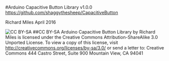 #Arduino Capacitive Button Library v1.0.0
https://github.com/shaggythesheep/CapacitiveButton

Richard Miles April 2016

![CC BY-SA](http://mirrors.creativecommons.org/presskit/buttons/88x31/png/by-sa.png)
##CC BY-SA
Arduino Capacitive Button Library by Richard Miles is licensed under the Creative Commons Attribution-ShareAlike 3.0 Unported License. To view a copy of this license, visit http://creativecommons.org/licenses/by-sa/3.0/ or send a letter to:
Creative Commons
444 Castro Street, Suite 900
Mountain View, CA 94041  
